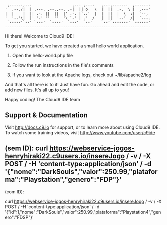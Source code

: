 
     ,-----.,--.                  ,--. ,---.   ,--.,------.  ,------.
    '  .--./|  | ,---. ,--.,--. ,-|  || o   \  |  ||  .-.  \ |  .---'
    |  |    |  || .-. ||  ||  |' .-. |`..'  |  |  ||  |  \  :|  `--, 
    '  '--'\|  |' '-' ''  ''  '\ `-' | .'  /   |  ||  '--'  /|  `---.
     `-----'`--' `---'  `----'  `---'  `--'    `--'`-------' `------'
    ----------------------------------------------------------------- 


Hi there! Welcome to Cloud9 IDE!

To get you started, we have created a small hello world application.

1) Open the hello-world.php file

2) Follow the run instructions in the file's comments

3) If you want to look at the Apache logs, check out ~/lib/apache2/log

And that's all there is to it! Just have fun. Go ahead and edit the code, 
or add new files. It's all up to you! 

Happy coding!
The Cloud9 IDE team


## Support & Documentation

Visit http://docs.c9.io for support, or to learn more about using Cloud9 IDE. 
To watch some training videos, visit http://www.youtube.com/user/c9ide

(sem ID):
curl https://webservice-jogos-henryhiraki22.c9users.io/insereJogo / -v / -X POST / -H 'content-type:application/json' / -d '{"nome":"DarkSouls","valor":250.99,"plataforma":"Playstation","genero":"FDP"}'
-----------------------------------------------------------------------------
(com ID):

curl https://webservice-jogos-henryhiraki22.c9users.io/insereJogo / -v / -X POST / -H 'content-type:application/json' / -d '{"id":1,"nome":"DarkSouls","valor":250.99,"plataforma":"Playstation4","genero":"FDSP"}'



